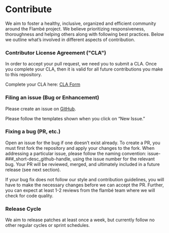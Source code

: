# Contribute

We aim to foster a healthy, inclusive, organized and efficient community around the Flambé project. We believe prioritizing responsiveness, thoroughness and helping others along with following best practices. Below we outline what’s involved in different aspects of contribution.

### Contributor License Agreement ("CLA")

In order to accept your pull request, we need you to submit a CLA. Once you complete your CLA, then it is valid for all future contributions you make to this repository.

Complete your CLA here: [CLA Form](https://docs.google.com/forms/d/e/1FAIpQLScMjmYVAnjRDks-n925KKyWqvsMbn_NBEWXZ4LvyOBtq1QTDQ/viewform)

### Filing an issue (Bug or Enhancement)

Please create an issue on [GitHub](https://github.com/asappresearch/flambe/issues).

Please follow the templates shown when you click on “New Issue.”

### Fixing a bug (PR, etc.)

Open an issue for the bug if one doesn’t exist already. To create a PR, you must first fork the repository and apply your changes to the fork. When addressing a particular issue, please follow the naming convention: issue-###_short-desc_github-handle, using the issue number for the relevant bug. Your PR will be reviewed, merged, and ultimately included in a future release (see next section).

If your bug fix does not follow our style and contribution guidelines, you will have to make the necessary changes before we can accept the PR. Further, you can expect at least 1-2 reviews from the flambé team where we will check for code quality.

### Release Cycle

We aim to release patches at least once a week, but currently follow no other regular cycles or sprint schedules.
